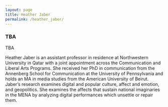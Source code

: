```yaml
---
layout: page
title: Heather Jaber
permalink: /heather_jaber/
---
```


<h3>TBA</h3>

<p>TBA</p>

<p>Heather Jaber is an assistant professor in residence at Northwestern University in Qatar with a joint appointment across the Communication and Liberal Arts Programs. She received her PhD in communication from the Annenberg School for Communication at the University of Pennsylvania and holds an MA in media studies from the American University of Beirut. Jaber’s research examines digital and popular culture, affect and emotion, and geopolitics. She examines the affects that sustain national imaginaries in the MENA by analyzing digital performances which unsettle or repair them.</p>